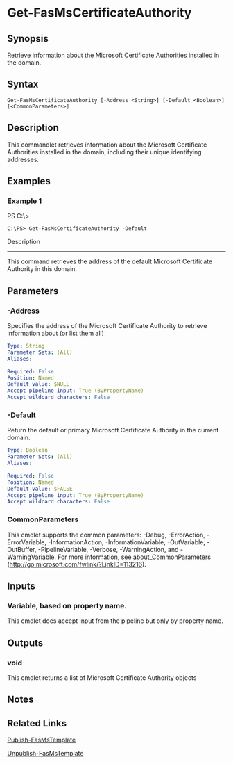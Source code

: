 # Get-FasMsCertificateAuthority

## Synopsis
Retrieve information about the Microsoft Certificate Authorities installed in the domain.

## Syntax

```
Get-FasMsCertificateAuthority [-Address <String>] [-Default <Boolean>] [<CommonParameters>]
```

## Description
This commandlet retrieves information about the Microsoft Certificate Authorities installed in the domain, including their unique identifying addresses.

## Examples

### Example 1
PS C:\\\>

```
C:\PS> Get-FasMsCertificateAuthority -Default
```

Description

-----------

This command retrieves the address of the default Microsoft Certificate Authority in this domain.

## Parameters

### -Address
Specifies the address of the Microsoft Certificate Authority to retrieve information about (or list them all)

```yaml
Type: String
Parameter Sets: (All)
Aliases:

Required: False
Position: Named
Default value: $NULL
Accept pipeline input: True (ByPropertyName)
Accept wildcard characters: False
```

### -Default
Return the default or primary Microsoft Certificate Authority in the current domain.

```yaml
Type: Boolean
Parameter Sets: (All)
Aliases:

Required: False
Position: Named
Default value: $FALSE
Accept pipeline input: True (ByPropertyName)
Accept wildcard characters: False
```

### CommonParameters
This cmdlet supports the common parameters: -Debug, -ErrorAction, -ErrorVariable, -InformationAction, -InformationVariable, -OutVariable, -OutBuffer, -PipelineVariable, -Verbose, -WarningAction, and -WarningVariable.
For more information, see about_CommonParameters (http://go.microsoft.com/fwlink/?LinkID=113216).

## Inputs

### Variable, based on property name.
This cmdlet does accept input from the pipeline but only by property name.

## Outputs

### void
This cmdlet returns a list of Microsoft Certificate Authority objects

## Notes

## Related Links

[Publish-FasMsTemplate]()

[Unpublish-FasMsTemplate]()


